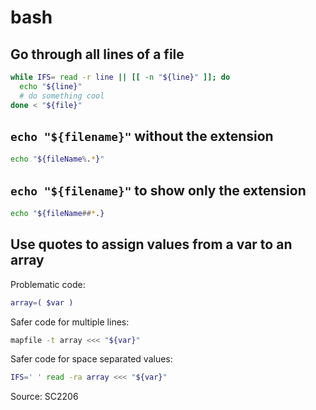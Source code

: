 # bash

## Go through all lines of a file

```bash
while IFS= read -r line || [[ -n "${line}" ]]; do
  echo "${line}"
  # do something cool
done < "${file}"
```

## `echo "${filename}"` without the extension

```bash
echo "${fileName%.*}"
```


## `echo "${filename}"` to show only the extension

```bash
echo "${fileName##*.}
```


## Use quotes to assign values from a var to an array

Problematic code:
```bash
array=( $var )
```

Safer code for multiple lines:
```bash
mapfile -t array <<< "${var}"
```

Safer code for space separated values:
```bash
IFS=' ' read -ra array <<< "${var}"
```

Source: SC2206